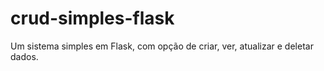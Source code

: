 # crud-simples-flask
Um sistema simples em Flask, com opção de criar, ver, atualizar e deletar dados.
